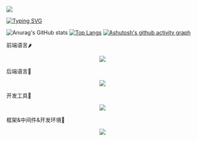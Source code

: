 <p>
  <img src="https://capsule-render.vercel.app/api?type=venom&color=0:EEFF00,100:a82da8&height=200&section=header&text=MaplePlus%20Github&fontColor=55ff55&fontSize=90&&animation=fadeIn&&textBg=false&stroke=00FFFF&strokeWidth=3" />
</p>
<a href="https://git.io/typing-svg"><img src="https://readme-typing-svg.demolab.com?font=Irish+Grover&size=50&duration=2000&pause=1000&color=6147F7&center=%E7%9C%9F%E7%9A%84&vCenter=%E7%9C%9F%E7%9A%84&repeat=%E7%9C%9F%E7%9A%84&random=%E7%9C%9F%E7%9A%84&width=1000&height=80&lines=Welcome+to+Mapleplus!+This+is+my+Github" alt="Typing SVG" /></a>

![Anurag's GitHub stats](https://github-readme-stats.vercel.app/api?username=mapleplus&count_private=true&show_icons=true&theme=yeblu&rank_icon=github&&line_height=55&include_all_commits=true&number_formatshort=short&border_radius=4.5)
[![Top Langs](https://github-readme-stats.vercel.app/api/top-langs/?username=mapleplus&theme=ambient_gradient&layout=pie&card_width=350)](https://github.com/anuraghazra/github-readme-stats)
[![Ashutosh's github activity graph](https://github-readme-activity-graph.vercel.app/graph?username=mapleplus&theme=merko)](https://github.com/ashutosh00710/github-readme-activity-graph)

<p>前端语言🌶️</p>
<p align="center">
  <a href="https://skillicons.dev">
    <img src="https://skillicons.dev/icons?i=html,css,js,ts" />
  </a>
</p>
<p>后端语言🌟</p>
<p align="center">
  <a href="https://skillicons.dev">
    <img src="https://skillicons.dev/icons?i=c,cpp,java,go" />
  </a>
</p>
<p>开发工具🤯</p>
<p align="center">
  <a href="https://skillicons.dev">
    <img src="https://skillicons.dev/icons?i=idea,vscode" />
  </a>
</p>
<p>框架&中间件&开发环境🍁</p>
<p align="center">
  <a href="https://skillicons.dev">
    <img src="https://skillicons.dev/icons?i=vue,spring,redis,mysql,elasticsearch,rocket,linux,docker,kubernetes" />
  </a>
</p>


